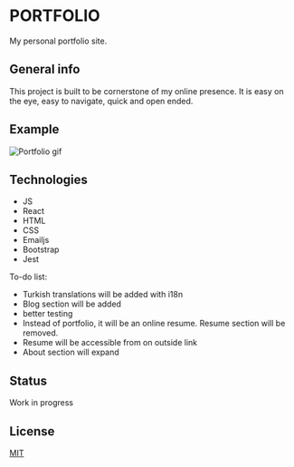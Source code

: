 # PORTFOLIO

My personal portfolio site.

## General info
This project is built to be cornerstone of my online presence. It is easy on the eye, easy to navigate, quick and open ended. 

## Example
![Portfolio gif](https://media1.giphy.com/media/RluNMwEnBdSEAz6Ftz/giphy.gif)

## Technologies
* JS
* React
* HTML
* CSS
* Emailjs
* Bootstrap
* Jest

To-do list:
* Turkish translations will be added with i18n
* Blog section will be added
* better testing
* Instead of portfolio, it will be an online resume. Resume section will be removed. 
* Resume will be accessible from on outside link
* About section will expand

## Status
Work in progress

## License
[MIT](https://choosealicense.com/licenses/mit/)
